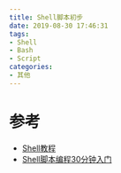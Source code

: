 ```yaml
---
title: Shell脚本初步
date: 2019-08-30 17:46:31
tags:
- Shell
- Bash
- Script
categories:
- 其他
---
```




# 参考

- [Shell教程](https://www.runoob.com/linux/linux-shell.html)
- [Shell脚本编程30分钟入门](https://github.com/qinjx/30min_guides/blob/master/shell.md)

